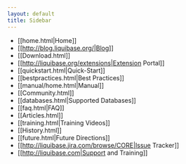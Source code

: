 ```yaml
---
layout: default
title: Sidebar
---
```


  * [[home.html|Home]]
  * [[http://blog.liquibase.org/|Blog]]
  * [[Download.html]]
  * [[http://liquibase.org/extensions|Extension Portal]]
  * [[quickstart.html|Quick-Start]]
  * [[bestpractices.html|Best Practices]]
  * [[manual/home.html|Manual]]
  * [[Community.html]]
  * [[databases.html|Supported Databases]]
  * [[faq.html|FAQ]]
  * [[Articles.html]]
  * [[training.html|Training Videos]]
  * [[History.html]]
  * [[future.html|Future Directions]]
  * [[http://liquibase.jira.com/browse/CORE|Issue Tracker]]
  * [[http://liquibase.com|Support and Training]]
